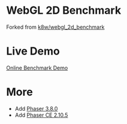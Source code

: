 WebGL 2D Benchmark
===
Forked from [k8w/webgl_2d_benchmark](https://github.com/k8w/webgl_2d_benchmark)

# Live Demo
[Online Benchmark Demo](http://ahdai0718.github.io/webgl_2d_benchmark)

# More
- Add [Phaser 3.8.0](https://github.com/photonstorm/phaser/releases)
- Add [Phaser CE 2.10.5](https://github.com/photonstorm/phaser-ce/releases)